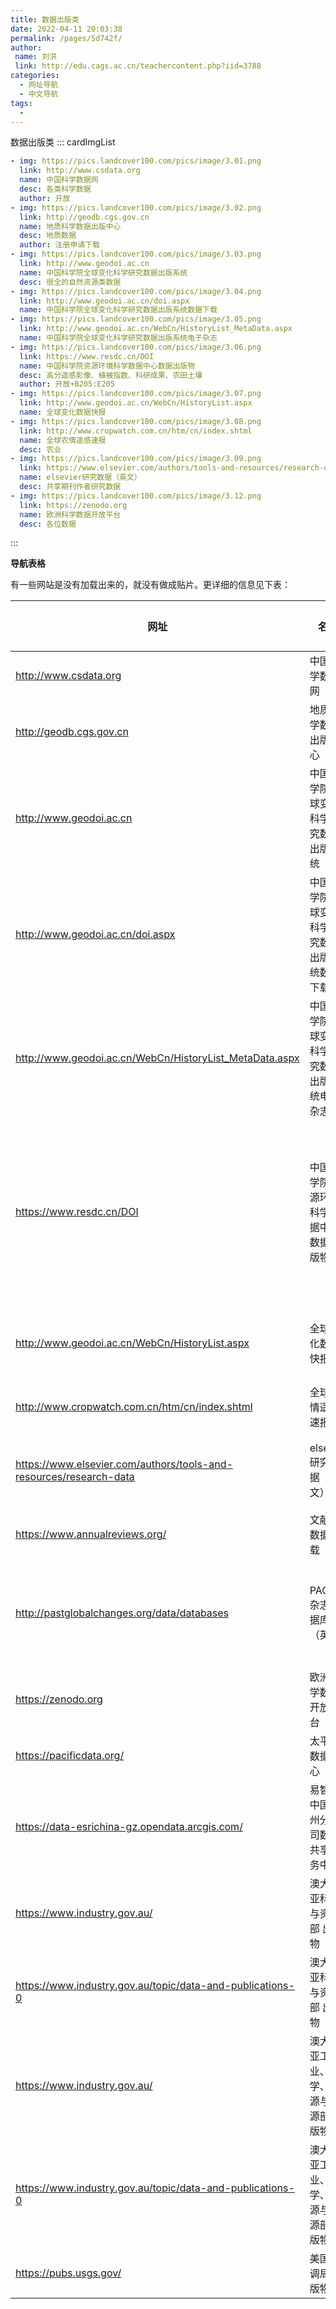 ```yaml
---
title: 数据出版类
date: 2022-04-11 20:03:38
permalink: /pages/5d742f/
author:
 name: 刘洪
 link: http://edu.cags.ac.cn/teachercontent.php?iid=3788
categories:
  - 网址导航
  - 中文导航
tags:
  - 
---
```

数据出版类
::: cardImgList
```yaml
- img: https://pics.landcover100.com/pics/image/3.01.png
  link: http://www.csdata.org
  name: 中国科学数据网
  desc: 各类科学数据
  author: 开放
- img: https://pics.landcover100.com/pics/image/3.02.png
  link: http://geodb.cgs.gov.cn
  name: 地质科学数据出版中心
  desc: 地质数据
  author: 注册申请下载
- img: https://pics.landcover100.com/pics/image/3.03.png
  link: http://www.geodoi.ac.cn
  name: 中国科学院全球变化科学研究数据出版系统
  desc: 很全的自然资源类数据
- img: https://pics.landcover100.com/pics/image/3.04.png
  link: http://www.geodoi.ac.cn/doi.aspx
  name: 中国科学院全球变化科学研究数据出版系统数据下载
- img: https://pics.landcover100.com/pics/image/3.05.png
  link: http://www.geodoi.ac.cn/WebCn/HistoryList_MetaData.aspx
  name: 中国科学院全球变化科学研究数据出版系统电子杂志
- img: https://pics.landcover100.com/pics/image/3.06.png
  link: https://www.resdc.cn/DOI
  name: 中国科学院资源环境科学数据中心数据出版物
  desc: 高分遥感影像、植被指数、科研成果、农田土壤
  author: 开放+B205:E205
- img: https://pics.landcover100.com/pics/image/3.07.png
  link: http://www.geodoi.ac.cn/WebCn/HistoryList.aspx
  name: 全球变化数据快报
- img: https://pics.landcover100.com/pics/image/3.08.png
  link: http://www.cropwatch.com.cn/htm/cn/index.shtml
  name: 全球农情遥感速报
  desc: 农业
- img: https://pics.landcover100.com/pics/image/3.09.png
  link: https://www.elsevier.com/authors/tools-and-resources/research-data
  name: elsevier研究数据（英文）
  desc: 共享期刊作者研究数据
- img: https://pics.landcover100.com/pics/image/3.12.png
  link: https://zenodo.org
  name: 欧洲科学数据开放平台
  desc: 各位数据
```
:::

**导航表格**

有一些网站是没有加载出来的，就没有做成贴片。更详细的信息见下表：

| 网址                                                         | 名称                                           | 主要数据介绍                               | 获取方式       |
| ------------------------------------------------------------ | ---------------------------------------------- | ------------------------------------------ | -------------- |
| http://www.csdata.org                                        | 中国科学数据网                                 | 各类科学数据                               | 开放           |
| http://geodb.cgs.gov.cn                                      | 地质科学数据出版中心                           | 地质数据                                   | 注册申请下载   |
| http://www.geodoi.ac.cn                                      | 中国科学院全球变化科学研究数据出版系统         | 很全的自然资源类数据                       | 开放           |
| http://www.geodoi.ac.cn/doi.aspx                             | 中国科学院全球变化科学研究数据出版系统数据下载 | 很全的自然资源类数据                       | 开放           |
| http://www.geodoi.ac.cn/WebCn/HistoryList_MetaData.aspx      | 中国科学院全球变化科学研究数据出版系统电子杂志 | 很全的自然资源类数据                       | 开放           |
| https://www.resdc.cn/DOI                                     | 中国科学院资源环境科学数据中心数据出版物       | 高分遥感影像、植被指数、科研成果、农田土壤 | 开放+B205:E205 |
| http://www.geodoi.ac.cn/WebCn/HistoryList.aspx               | 全球变化数据快报                               | 很全的自然资源类数据                       | 开放           |
| http://www.cropwatch.com.cn/htm/cn/index.shtml               | 全球农情遥感速报                               | 农业                                       | 开放           |
| https://www.elsevier.com/authors/tools-and-resources/research-data | elsevier研究数据（英文）                       | 共享期刊作者研究数据                       | 注册申请下载   |
| https://www.annualreviews.org/                               | 文献及数据下载                                 | 文献、数据                                 |                |
| http://pastglobalchanges.org/data/databases                  | PAGES杂志数据库（英文）                        | 全球变化、数据库、元数据库                 | 免费           |
| https://zenodo.org                                           | 欧洲科学数据开放平台                           | 各位数据                                   | 开放           |
| https://pacificdata.org/                                     | 太平洋数据中心                                 | GIS、地理                                  |                |
| https://data-esrichina-gz.opendata.arcgis.com/               | 易智瑞中国广州分公司数据共享服务中心           | GIS、地理                                  |                |
| https://www.industry.gov.au/                                 | 澳大利亚科学与资源部 出版物                    |                                            |                |
| https://www.industry.gov.au/topic/data-and-publications-0    | 澳大利亚科学与资源部 出版物                    |                                            |                |
| https://www.industry.gov.au/                                 | 澳大利亚工业、科学、能源与资源部 出版物        |                                            |                |
| https://www.industry.gov.au/topic/data-and-publications-0    | 澳大利亚工业、科学、能源与资源部 出版物        |                                            |                |
| https://pubs.usgs.gov/                                       | 美国地调局出版物                               |                                            |                |